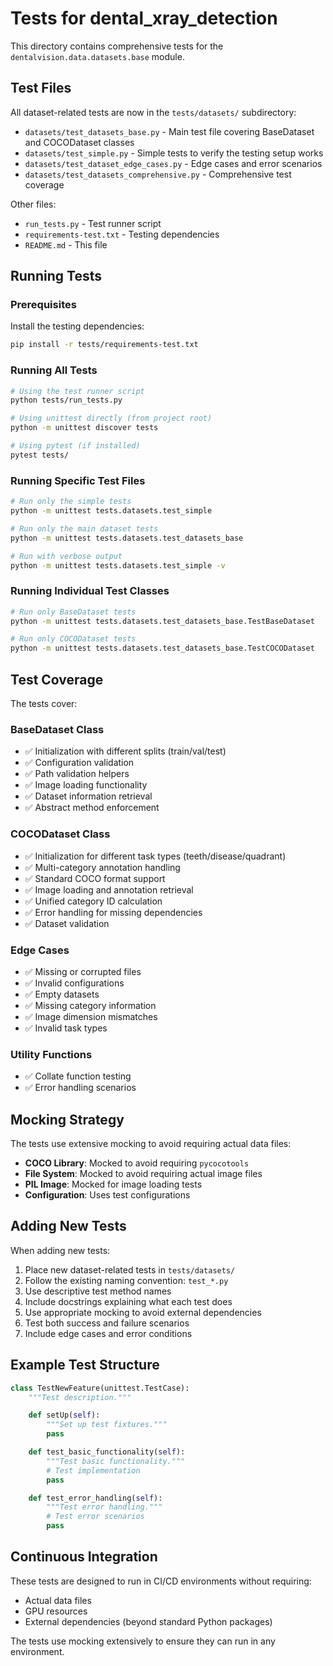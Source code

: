 # Tests for dental_xray_detection

This directory contains comprehensive tests for the `dentalvision.data.datasets.base` module.

## Test Files

All dataset-related tests are now in the `tests/datasets/` subdirectory:

- `datasets/test_datasets_base.py` - Main test file covering BaseDataset and COCODataset classes
- `datasets/test_simple.py` - Simple tests to verify the testing setup works
- `datasets/test_dataset_edge_cases.py` - Edge cases and error scenarios
- `datasets/test_datasets_comprehensive.py` - Comprehensive test coverage

Other files:

- `run_tests.py` - Test runner script
- `requirements-test.txt` - Testing dependencies
- `README.md` - This file

## Running Tests

### Prerequisites

Install the testing dependencies:

```bash
pip install -r tests/requirements-test.txt
```

### Running All Tests

```bash
# Using the test runner script
python tests/run_tests.py

# Using unittest directly (from project root)
python -m unittest discover tests

# Using pytest (if installed)
pytest tests/
```

### Running Specific Test Files

```bash
# Run only the simple tests
python -m unittest tests.datasets.test_simple

# Run only the main dataset tests
python -m unittest tests.datasets.test_datasets_base

# Run with verbose output
python -m unittest tests.datasets.test_simple -v
```

### Running Individual Test Classes

```bash
# Run only BaseDataset tests
python -m unittest tests.datasets.test_datasets_base.TestBaseDataset

# Run only COCODataset tests
python -m unittest tests.datasets.test_datasets_base.TestCOCODataset
```

## Test Coverage

The tests cover:

### BaseDataset Class

- ✅ Initialization with different splits (train/val/test)
- ✅ Configuration validation
- ✅ Path validation helpers
- ✅ Image loading functionality
- ✅ Dataset information retrieval
- ✅ Abstract method enforcement

### COCODataset Class

- ✅ Initialization for different task types (teeth/disease/quadrant)
- ✅ Multi-category annotation handling
- ✅ Standard COCO format support
- ✅ Image loading and annotation retrieval
- ✅ Unified category ID calculation
- ✅ Error handling for missing dependencies
- ✅ Dataset validation

### Edge Cases

- ✅ Missing or corrupted files
- ✅ Invalid configurations
- ✅ Empty datasets
- ✅ Missing category information
- ✅ Image dimension mismatches
- ✅ Invalid task types

### Utility Functions

- ✅ Collate function testing
- ✅ Error handling scenarios

## Mocking Strategy

The tests use extensive mocking to avoid requiring actual data files:

- **COCO Library**: Mocked to avoid requiring `pycocotools`
- **File System**: Mocked to avoid requiring actual image files
- **PIL Image**: Mocked for image loading tests
- **Configuration**: Uses test configurations

## Adding New Tests

When adding new tests:

1. Place new dataset-related tests in `tests/datasets/`
2. Follow the existing naming convention: `test_*.py`
3. Use descriptive test method names
4. Include docstrings explaining what each test does
5. Use appropriate mocking to avoid external dependencies
6. Test both success and failure scenarios
7. Include edge cases and error conditions

## Example Test Structure

```python
class TestNewFeature(unittest.TestCase):
    """Test description."""

    def setUp(self):
        """Set up test fixtures."""
        pass

    def test_basic_functionality(self):
        """Test basic functionality."""
        # Test implementation
        pass

    def test_error_handling(self):
        """Test error handling."""
        # Test error scenarios
        pass
```

## Continuous Integration

These tests are designed to run in CI/CD environments without requiring:

- Actual data files
- GPU resources
- External dependencies (beyond standard Python packages)

The tests use mocking extensively to ensure they can run in any environment.
